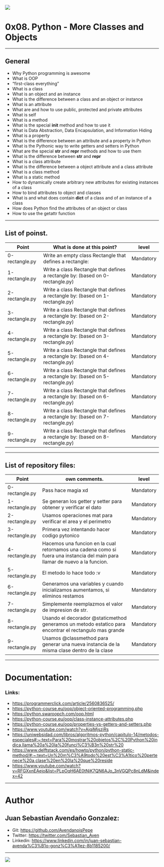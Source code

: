 ![](https://skillpaythebills.com/wp-content/uploads/2021/03/Object-Oriented-Programming.png)

# 0x08. Python - More Classes and Objects

------------

## General
- Why Python programming is awesome
- What is OOP
- “first-class everything”
- What is a class
- What is an object and an instance
- What is the difference between a class and an object or instance
- What is an attribute
- What are and how to use public, protected and private attributes
- What is self
- What is a method
- What is the special __init__ method and how to use it
- What is Data Abstraction, Data Encapsulation, and Information Hiding
- What is a property
- What is the difference between an attribute and a property in Python
- What is the Pythonic way to write getters and setters in Python
- What are the special __str__ and __repr__ methods and how to use them
- What is the difference between __str__ and __repr__
- What is a class attribute
- What is the difference between a object attribute and a class attribute
- What is a class method
- What is a static method
- How to dynamically create arbitrary new attributes for existing instances of a class
- How to bind attributes to object and classes
- What is and what does contain __dict__ of a class and of an instance of a class
- How does Python find the attributes of an object or class
- How to use the getattr function

------------

## List of poinst.

|  Point | What is done at this point? | level |
| ------------ | ------------ | ------------ |
| 0-rectangle.py | Write an empty class Rectangle that defines a rectangle: | Mandatory |
| 1-rectangle.py | Write a class Rectangle that defines a rectangle by: (based on 0-rectangle.py) | Mandatory |
| 2-rectangle.py | Write a class Rectangle that defines a rectangle by: (based on 1-rectangle.py) | Mandatory |
| 3-rectangle.py | Write a class Rectangle that defines a rectangle by: (based on 2-rectangle.py) | Mandatory |
| 4-rectangle.py | Write a class Rectangle that defines a rectangle by: (based on 3-rectangle.py) | Mandatory |
| 5-rectangle.py | Write a class Rectangle that defines a rectangle by: (based on 4-rectangle.py) | Mandatory |
| 6-rectangle.py | Write a class Rectangle that defines a rectangle by: (based on 5-rectangle.py) | Mandatory |
| 7-rectangle.py | Write a class Rectangle that defines a rectangle by: (based on 6-rectangle.py) | Mandatory |
| 8-rectangle.py | Write a class Rectangle that defines a rectangle by: (based on 7-rectangle.py) | Mandatory |
| 9-rectangle.py | Write a class Rectangle that defines a rectangle by: (based on 8-rectangle.py) | Mandatory |


------------

## List of repository files:

|  Point | own comments.  | level |
| ------------ | ------------ | ------------ |
| 0-rectangle.py | Pass hace magia xd | Mandatory |
| 1-rectangle.py | Se generan los getter y setter para obtener y verificar el dato | Mandatory |
| 2-rectangle.py | Usamos operaciones mat para verificar el area y el perimetro | Mandatory |
| 3-rectangle.py | Primera vez intentando hacer codigo pytonico | Mandatory |
| 4-rectangle.py | Hacemos una funcion en la cual retornamos una cadena como si fuera una instancia del main para llamar de nuevo a la funcion. | Mandatory |
| 5-rectangle.py | El metodo lo hace todo :v | Mandatory |
| 6-rectangle.py | Generamos una variables y cuando inicializamos aumentamos, si eliminos restamos | Mandatory |
| 7-rectangle.py | Simplemente reemplazmos el valor de impresion de str. | Mandatory |
| 8-rectangle.py | Usando el decorador @staticmethod generamos un metodo estatico para encontrar el rectangulo mas grande | Mandatory |
| 9-rectangle.py | Usamos @classmethod para generar una nueva instancia de la misma clase dentro de la clase | Mandatory |

------------

# Documentation:
### Links:

- https://programmerclick.com/article/2560836525/
- https://python-course.eu/oop/object-oriented-programming.php
- https://python.swaroopch.com/oop.html
- https://python-course.eu/oop/class-instance-attributes.php
- https://python-course.eu/oop/properties-vs-getters-and-setters.php
- https://www.youtube.com/watch?v=AjqiMjszjRs
- https://uniwebsidad.com/libros/algoritmos-python/capitulo-14/metodos-especiales#:~:text=Para%20mostrar%20objetos%2C%20Python%20indica,llama%20a%20la%20funci%C3%B3n%20str%20
- https://www.delftstack.com/es/howto/python/python-static-method/#:~:text=Un%20m%C3%A9todo%20est%C3%A1tico%20pertenece%20a,clase%20en%20la%20que%20reside
- https://www.youtube.com/watch?v=RFGXxnEAejo&list=PLpOqH6AE0tNiK7QN6AJo_3nVGQPc8nLdM&index=42

------------

# Author


## Juan Sebastian Avendaño Gonzalez:
- Git: https://github.com/AvendanoisPepe
- Twitter: https://twitter.com/Sebastian_Aven
- Linkedin: https://www.linkedin.com/in/juan-sebastian-avenda%C3%B1o-gonz%C3%A1lez-8b1185200/


------------


![](https://scontent.fbog4-1.fna.fbcdn.net/v/t39.30808-6/271153206_3074657909465585_6907762404450913633_n.jpg?_nc_cat=105&_nc_rgb565=1&ccb=1-5&_nc_sid=730e14&_nc_ohc=Wm9imN7mxqAAX_DgRTy&_nc_ht=scontent.fbog4-1.fna&oh=00_AT9bMuywrpnZKR3yaTAPu-lqwQ0uJpFTGIYQPM2wabvWlg&oe=61EB1180)